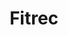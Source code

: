 ---
client: Boston University
title: Fitrec
category: work
type: web
role: Front-end build, design

work_images:
-
  - size: 1560
    url: /assets/work/2014-06-04-bu-fitrec/homepage-1560.jpg
  - size: 960
    url: /assets/work/2014-06-04-bu-fitrec/homepage-960.jpg
  - size: 640
    url: /assets/work/2014-06-04-bu-fitrec/homepage-640.jpg
  - size: 320
    url: /assets/work/2014-06-04-bu-fitrec/homepage-320.jpg
-
  - size: 1560
    url: /assets/work/2014-06-04-bu-fitrec/internal-1560.jpg
  - size: 960
    url: /assets/work/2014-06-04-bu-fitrec/internal-960.jpg
  - size: 640
    url: /assets/work/2014-06-04-bu-fitrec/internal-640.jpg
  - size: 320
    url: /assets/work/2014-06-04-bu-fitrec/internal-320.jpg
  - caption: <a href="http://www.bu.edu/fitrec/">FitRec</a> is BU’s fitness center. <a href="http://www.bu.edu/interactive-design/">BU Interactive Design</a> redesigned their website and customized the WordPress-powered back-end to be highly editor-friendly. FitRec was built using Sass and mobile-first web development.
-
  - size: 1560
    url: /assets/work/2014-06-04-bu-fitrec/mobile-1560.jpg
  - size: 960
    url: /assets/work/2014-06-04-bu-fitrec/mobile-960.jpg
  - size: 640
    url: /assets/work/2014-06-04-bu-fitrec/mobile-640.jpg
  - size: 320
    url: /assets/work/2014-06-04-bu-fitrec/mobile-320.jpg
  - caption: I also contributed design to many of the responsive layouts in the process of building the site, adjusting any desktop-only mockups to fit multiple viewports.
---